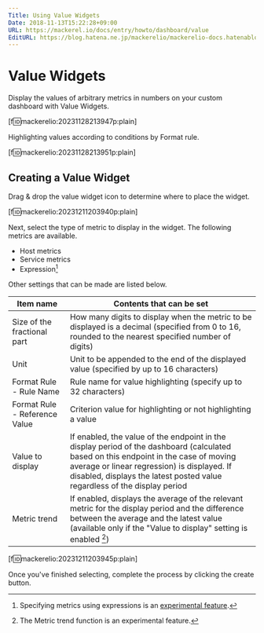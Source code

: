 ```yaml
---
Title: Using Value Widgets
Date: 2018-11-13T15:22:28+09:00
URL: https://mackerel.io/docs/entry/howto/dashboard/value
EditURL: https://blog.hatena.ne.jp/mackerelio/mackerelio-docs.hatenablog.mackerel.io/atom/entry/10257846132669080239
---
```


# Value Widgets

Display the values of arbitrary metrics in numbers on your custom dashboard with Value Widgets.

[f:id:mackerelio:20231128213947p:plain]

Highlighting values according to conditions by Format rule.

[f:id:mackerelio:20231128213951p:plain]

## Creating a Value Widget

Drag &amp; drop the value widget icon to determine where to place the widget.

[f:id:mackerelio:20231211203940p:plain]

Next, select the type of metric to display in the widget. The following metrics are available.

- Host metrics
- Service metrics
- Expression[^1]

Other settings that can be made are listed below.

|Item name|Contents that can be set|
|-|-|
|Size of the fractional part|How many digits to display when the metric to be displayed is a decimal (specified from 0 to 16, rounded to the nearest specified number of digits)|
|Unit|Unit to be appended to the end of the displayed value (specified by up to 16 characters)|
|Format Rule - Rule Name|Rule name for value highlighting (specify up to 32 characters)|
|Format Rule - Reference Value|Criterion value for highlighting or not highlighting a value|
|Value to display|If enabled, the value of the endpoint in the display period of the dashboard (calculated based on this endpoint in the case of moving average or linear regression) is displayed. If disabled, displays the latest posted value regardless of the display period|
|Metric trend|If enabled, displays the average of the relevant metric for the display period and the difference between the average and the latest value (available only if the "Value to display" setting is enabled [^2])|
[f:id:mackerelio:20231211203945p:plain]

Once you've finished selecting, complete the process by clicking the create button.

[^1]: Specifying metrics using expressions is an [experimental feature](https://mackerel.io/docs/entry/advanced/experimental-features).
[^2]: The Metric trend function is an experimental feature.
